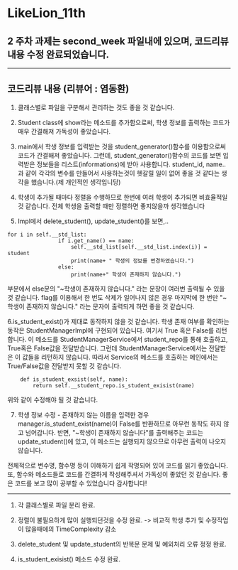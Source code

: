 # LikeLion_11th

## 2 주차 과제는 second_week 파일내에 있으며, 코드리뷰 내용 수정 완료되었습니다.

* * *
## 코드리뷰 내용 (리뷰어 : 염동환)

1. 클래스별로 파일을 구분해서 관리하는 것도 좋을 것 같습니다.

2. Student class에 show라는 메소드를 추가함으로써, 학생 정보를 출력하는 코드가 매우 간결해져 가독성이 좋았습니다.

3. main에서 학생 정보를 입력받는 것을 student_generator()함수를 이용함으로써 코드가 간결해져 좋았습니다. 그런데, student_generator()함수의 코드를 보면 입력받은 정보들을 리스트(informations)에 받아 사용합니다. student_id, name..과 같이 각각의 변수를 만들어서 사용하는것이 헷갈릴 일이 없어 좋을 것 같다는 생각을 했습니다.(제 개인적인 생각입니당)

4. 학생이 추가될 때마다 정렬을 수행하므로 한번에 여러 학생이 추가되면 비효율적일 것 같습니다. 전체 학생을 출력할 때만 정렬하면 좋지않을까 생각했습니다

5. Impl에서 delete_student(), update_student()를 보면,..
```
for i in self.__std_list:
                if i.get_name() == name:
                    self.__std_list[self.__std_list.index(i)] = student
                    print(name+ " 학생의 정보를 변경하였습니다.")
                else:
                    print(name+" 학생이 존재하지 않습니다.")
```
부분에서 else문의 "~학생이 존재하지 않습니다." 라는 문장이 여러번 출력될 수 있을 것 같습니다. flag를 이용해서 한 번도 삭제가 일어나지 않은 경우 마지막에 한 번만 "~학생이 존재하지 않습니다." 라는 문자이 출력되게 하면 좋을 것 같습니다.

6.is_student_exist()가 제대로 동작하지 않을 것 같습니다.
학생 존재 여부를 확인하는 동작은 StudentManagerImpl에 구현되어 있습니다. 여기서 True 혹은 False를 리턴합니다. 이 메소드를 StudentManagerService에서 student_repo를 통해 호출하고, True혹은 False값을 전달받습니다. 그런데 StudentManagerService에서는 전달받은 이 값들을 리턴하지 않습니다. 따라서 Service의 메소드를 호출하는 메인에서는 True/False값을 전달받지 못할 것 같습니다. 
```
    def is_student_exsist(self, name):
        return self.__student_repo.is_student_exisist(name) 
```
위와 같이 수정해야 될 것 같습니다.


7. 학생 정보 수정 - 존재하지 않는 이름을 입력한 경우 
manager.is_student_exist(name)이 False를 반환하므로 아무런 동작도 하지 않고 넘어갑니다.
반면, "~학생이 존재하지 않습니다"를 출력해주는 코드는 update_student()에 있고, 이 메소드는 실행되지 않으므로 아무런 출력이 나오지 않습니다. 

전체적으로 변수명, 함수명 등이 이해하기 쉽게 작명되어 있어 코드를 읽기 좋았습니다. 또, 함수와 메소드들로 코드를 간결하게 작성해주셔서 가독성이 좋았던 것 같습니다. 좋은 코드를 보고 많이 공부할 수 있었습니다 감사합니다!

* * *


1. 각 클래스별로 파일 분리 완료.

2. 정렬이 불필요하게 많이 실행되던것을 수정 완료. -> 비교적 학생 추가 및 수정작업이 많을때에의 TimeComplexity 감소

3. delete_student 및 update_student의 반복문 문제 및 예외처리 오류 정정 완료.

4. is_student_exisist() 메소드 수정 완료.



